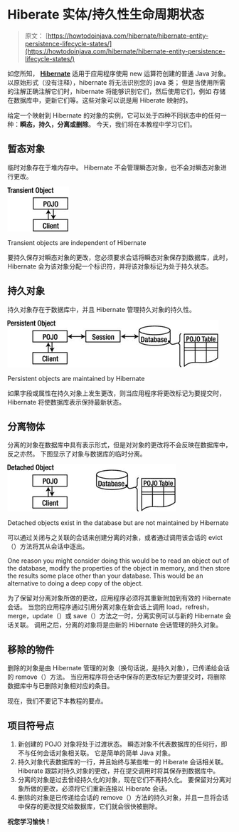 # Hiberate 实体/持久性生命周期状态

> 原文： [https://howtodoinjava.com/hibernate/hibernate-entity-persistence-lifecycle-states/](https://howtodoinjava.com/hibernate/hibernate-entity-persistence-lifecycle-states/)

如您所知， [**Hibernate**](//howtodoinjava.com/hibernate-tutorials/ "Hibernate Tutorials") 适用于应用程序使用 new 运算符创建的普通 Java 对象。 以原始形式（没有注释），hibernate 将无法识别您的 java 类； 但是当使用所需的注解正确注解它们时，hibernate 将能够识别它们，然后使用它们，例如 存储在数据库中，更新它们等。这些对象可以说是用 Hiberate 映射的。

给定一个映射到 Hibernate 的对象的实例，它可以处于四种不同状态中的任何一种：**瞬态，持久，分离或删除**。 今天，我们将在本教程中学习它们。

## 暂态对象

临时对象存在于堆内存中。 Hibernate 不会管理瞬态对象，也不会对瞬态对象进行更改。

![Transient objects are independent of Hibernate](img/3faaabe3ce57308e0409b2add3f96f75.png)

Transient objects are independent of Hibernate



要持久保存对瞬态对象的更改，您必须要求会话将瞬态对象保存到数据库，此时，Hibernate 会为该对象分配一个标识符，并将该对象标记为处于持久状态。

## 持久对象

持久对象存在于数据库中，并且 Hibernate 管理持久对象的持久性。

![Persistent objects are maintained by Hibernate](img/d792717dac1914d9287b2f3b2c9e8cf3.png)

Persistent objects are maintained by Hibernate



如果字段或属性在持久对象上发生更改，则当应用程序将更改标记为要提交时，Hibernate 将使数据库表示保持最新状态。

## 分离物体

分离的对象在数据库中具有表示形式，但是对对象的更改将不会反映在数据库中，反之亦然。 下图显示了对象与数据库的临时分离。

![Detached objects exist in the database but are not maintained by Hibernate](img/8af340bf9a9ea77c2a85a7c642023a79.png)

Detached objects exist in the database but are not maintained by Hibernate



可以通过关闭与之关联的会话来创建分离的对象，或者通过调用该会话的 evict（）方法将其从会话中逐出。

One reason you might consider doing this would be to read an object out of the database, modify the properties of the object in memory, and then store the results some place other than your database. This would be an alternative to doing a deep copy of the object.

为了保留对分离对象所做的更改，应用程序必须将其重新附加到有效的 Hibernate 会话。 当您的应用程序通过引用分离对象在新会话上调用 load，refresh，merge，update（）或 save（）方法之一时，分离实例可以与新的 Hibernate 会话关联。 调用之后，分离的对象将是由新的 Hibernate 会话管理的持久对象。

## 移除的物件

删除的对象是由 Hibernate 管理的对象（换句话说，是持久对象），已传递给会话的 remove（）方法。 当应用程序将会话中保存的更改标记为要提交时，将删除数据库中与已删除对象相对应的条目。

现在，我们不要记下本教程的要点。

## 项目符号点

1.  新创建的 POJO 对象将处于过渡状态。 瞬态对象不代表数据库的任何行，即不与任何会话对象相关联。 它是简单的简单 Java 对象。
2.  持久对象代表数据库的一行，并且始终与某些唯一的 Hiberate 会话相关联。 Hiberate 跟踪对持久对象的更改，并在提交调用时将其保存到数据库中。
3.  分离的对象是过去曾经持久化的对象，现在它们不再持久化。 要保留对分离对象所做的更改，必须将它们重新连接以 Hiberate 会话。
4.  删除的对象是已传递给会话的 remove（）方法的持久对象，并且一旦将会话中保存的更改提交给数据库，它们就会很快被删除。

**祝您学习愉快！**